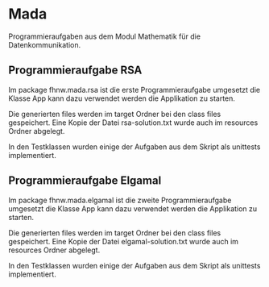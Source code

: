 # Mada

Programmieraufgaben aus dem Modul Mathematik für die Datenkommunikation.

## Programmieraufgabe RSA

Im package fhnw.mada.rsa ist die erste Programmieraufgabe umgesetzt die
Klasse App kann dazu verwendet werden die Applikation zu starten.

Die generierten files werden im target Ordner bei den class files gespeichert.
Eine Kopie der Datei rsa-solution.txt wurde auch im resources Ordner abgelegt.

In den Testklassen wurden einige der Aufgaben aus dem Skript als unittests implementiert.

## Programmieraufgabe Elgamal

Im package fhnw.mada.elgamal ist die zweite Programmieraufgabe umgesetzt die
Klasse App kann dazu verwendet werden die Applikation zu starten.

Die generierten files werden im target Ordner bei den class files gespeichert.
Eine Kopie der Datei elgamal-solution.txt wurde auch im resources Ordner abgelegt.

In den Testklassen wurden einige der Aufgaben aus dem Skript als unittests implementiert.

